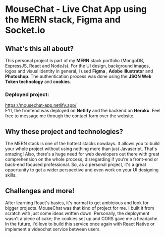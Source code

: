 # MouseChat - Live Chat App using the MERN stack, Figma and Socket.io

## What's this all about?

This personal project is part of my <b>MERN</b> stack portfolio (MongoDB, ExpressJS, React and NodeJs). For the UI design, background images, logos and visual identity in general, I used <b> Figma </b>, <b>Adobe Illustrator</b> and <b>Photoshop</b>. The authentication process was done using the <b>JSON Web Token technology</b> and <b>cookies</b>.

### Deployed project:

https://mousechat-app.netlify.app/
<br>FYI, the frontend was deployed on <b>Netlify</b> and the backend on <b>Heroku</b>. Feel free to message me through the contact form over the website.

## Why these project and technologies?

The MERN stack is one of the hottest stacks nowdays. It allows you to build your whole project without using
nothing more than just Javascript. That's amazing! Also, there's a huge need for web developers out there with great comprehension on the whole process, disregarding if you're a front-end or back-end focused professional. So, as a personal project, it's a great opportunity to get a wider perspective and even work on your UI designing skills.

## Challenges and more!

After learning React's basics, it's normal to get ambicious and look for bigger projects. MouseChat was that kind of project for me. I built it from scratch with just some ideas written down. Personally, the deployment wasn't a piece of cake; the cookies set up and CORS gave me a headache. In the future, i'd love to build this service once again with React Native or implement a videochat service between users.
